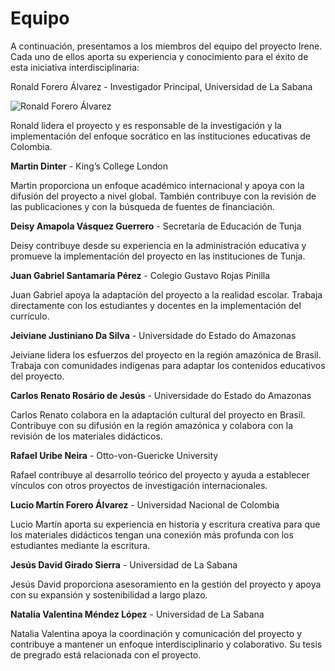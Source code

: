 # Equipo

A continuación, presentamos a los miembros del equipo del proyecto Irene. Cada uno de ellos aporta su experiencia y conocimiento para el éxito de esta iniciativa interdisciplinaria:


<div>
    <p>
        <span class="bold">Ronald Forero Álvarez</span>
        <span> - </span>
        <span class="meta-text-color">Investigador Principal, Universidad de La Sabana</span>
    </p>
    <img src="/img/equipo/ronald.png" alt="Ronald Forero Álvarez" class="team-member-photo">
    <p>Ronald lidera el proyecto y es responsable de la investigación y la implementación del enfoque socrático en las instituciones educativas de Colombia.</p>
</div>

**Martin Dinter** - King’s College London

Martin proporciona un enfoque académico internacional y apoya con la difusión del proyecto a nivel global. También contribuye con la revisión de las publicaciones y con la búsqueda de fuentes de financiación.

**Deisy Amapola Vásquez Guerrero** - Secretaría de Educación de Tunja

Deisy contribuye desde su experiencia en la administración educativa y promueve la implementación del proyecto en las instituciones de Tunja.

**Juan Gabriel Santamaría Pérez** - Colegio Gustavo Rojas Pinilla

Juan Gabriel apoya la adaptación del proyecto a la realidad escolar. Trabaja directamente con los estudiantes y docentes en la implementación del currículo.

**Jeiviane Justiniano Da Silva** - Universidade do Estado do Amazonas

Jeiviane lidera los esfuerzos del proyecto en la región amazónica de Brasil. Trabaja con comunidades indígenas para adaptar los contenidos educativos del proyecto.

**Carlos Renato Rosário de Jesús** - Universidade do Estado do Amazonas

Carlos Renato colabora en la adaptación cultural del proyecto en Brasil. Contribuye con su difusión en la región amazónica y colabora con la revisión de los materiales didácticos.

**Rafael Uribe Neira** - Otto-von-Guericke University

Rafael contribuye al desarrollo teórico del proyecto y ayuda a establecer vínculos con otros proyectos de investigación internacionales.

**Lucio Martín Forero Álvarez** - Universidad Nacional de Colombia

Lucio Martín aporta su experiencia en historia y escritura creativa para que los materiales didácticos tengan una conexión más profunda con los estudiantes mediante la escritura.

**Jesús David Girado Sierra** - Universidad de La Sabana

Jesús David proporciona asesoramiento en la gestión del proyecto y apoya con su expansión y sostenibilidad a largo plazo.

**Natalia Valentina Méndez López** - Universidad de La Sabana

Natalia Valentina apoya la coordinación y comunicación del proyecto y contribuye a mantener un enfoque interdisciplinario y colaborativo. Su tesis de pregrado está relacionada con el proyecto.